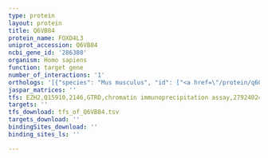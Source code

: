 ```yaml
---
type: protein
layout: protein
title: Q6VB84
protein_name: FOXD4L3
uniprot_accession: Q6VB84
ncbi_gene_id: '286380'
organism: Homo sapiens
function: target gene
number_of_interactions: '1'
orthologs: '[{"species": "Mus musculus", "id": ["<a href=\"/protein/q60688\">Q60688</a>"]}]'
jaspar_matrices: ''
tfs: EZH2,Q15910,2146,GTRD,chromatin immunoprecipitation assay,27924024%5Buid%5D,No
targets: ''
tfs_download: tfs_of_Q6VB84.tsv
targets_download: ''
bindingSites_download: ''
binding_sites_ls: ''

---
```

